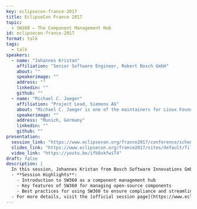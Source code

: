 ```yaml
---
key: eclipsecon-france-2017
title: EclipseCon France 2017
topic: 
  - SW360 – The Component Management Hub
id: eclipsecon-france-2017
format: talk
tags:
  - talk
speakers:
  - name: "Johannes Kristan"
    affiliation: "Senior Software Engineer, Robert Bosch GmbH"
    about: ""
    speakerimage: ""
    address: ""
    linkedin: ""
    github: ""
  - name: "Michael C. Jaeger"
    affiliation: "Project Lead, Siemens AG"
    about: "Michael C. Jaeger is one of the maintainers for Linux Foundation's FOSSology and Eclipse SW360 projects, both available on Github and both in the area of OSS handling w.r.t. license compliance and component management. At Siemens Corporate Technology in Munich, Germany, Michael works in several roles as project lead, software architect, trainer and consultant for distributed systems, server applications and their development with open source software."
    speakerimage: ""
    address: "Munich, Germany"
    linkedin: ""
    github: ""
presentation: 
  session_link: "https://www.eclipsecon.org/france2017/conference/schedule/session/2017-06-22"
  slides_link: "https://www.eclipsecon.org/france2017/sites/default/files/slides/036%20OSS%20sw360%2020170315%20slides%20Eclipseconfrance%2002_0.pptx"
  video_link: "https://youtu.be/ifb8vkfwiT4"
draft: false
description: |
  In this session, Johannes Kristan from Bosch Software Innovations GmbH and Michael C. Jaeger from Siemens AG present SW360, a component management hub designed to help manage open-source components and their dependencies. The session covers how SW360 facilitates better tracking of open-source components, ensuring compliance, and integrating with software development processes.
  - **Session Highlights**:
    - Introduction to SW360 as a component management hub
    - Key features of SW360 for managing open-source components
    - Best practices for using SW360 to ensure compliance and streamline workflows
  - For more details, visit the [official session page](https://www.eclipsecon.org/france2017/conference/schedule/session/2017-06-22).
---
```

